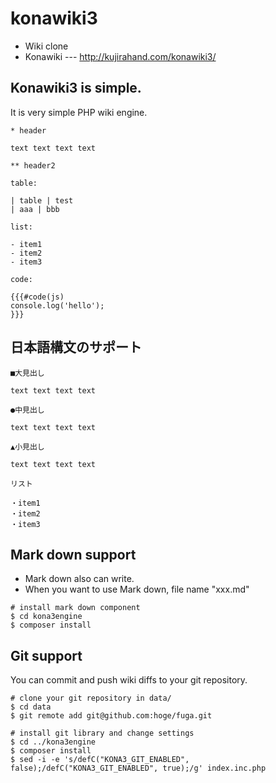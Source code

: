 # konawiki3

 - Wiki clone
 - Konawiki --- http://kujirahand.com/konawiki3/

## Konawiki3 is simple.

It is very simple PHP wiki engine.

```
* header

text text text text

** header2

table:

| table | test
| aaa | bbb

list:

- item1
- item2
- item3

code:

{{{#code(js)
console.log('hello');
}}}
```

## 日本語構文のサポート

```
■大見出し

text text text text

●中見出し

text text text text

▲小見出し

text text text text

リスト

・item1
・item2
・item3
```

## Mark down support

- Mark down also can write.
- When you want to use Mark down, file name "xxx.md"

```
# install mark down component
$ cd kona3engine
$ composer install
```

## Git support

You can commit and push wiki diffs to your git repository.

```
# clone your git repository in data/
$ cd data
$ git remote add git@github.com:hoge/fuga.git

# install git library and change settings
$ cd ../kona3engine
$ composer install
$ sed -i -e 's/defC("KONA3_GIT_ENABLED", false);/defC("KONA3_GIT_ENABLED", true);/g' index.inc.php
```
